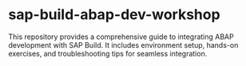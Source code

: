 # sap-build-abap-dev-workshop
This repository provides a comprehensive guide to integrating ABAP development with SAP Build. It includes environment setup, hands-on exercises, and troubleshooting tips for seamless integration.

